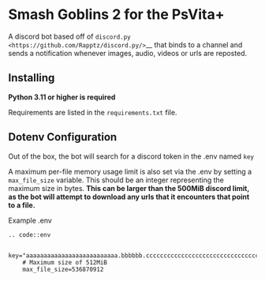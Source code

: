 Smash Goblins 2 for the PsVita+
===============================
A discord bot based off of `discord.py <https://github.com/Rapptz/discord.py/>`__ that binds to a channel and sends a notification whenever images, audio, videos or urls are reposted.

Installing
----------
**Python 3.11 or higher is required**

Requirements are listed in the `requirements.txt` file.


Dotenv Configuration
--------------------

Out of the box, the bot will search for a discord token in the .env named `key`

A maximum per-file memory usage limit is also set via the .env by setting a `max_file_size` variable.
This should be an integer representing the maximum size in bytes.
**This can be larger than the 500MiB discord limit, as the bot will attempt to download any urls that it encounters that point to a file.**

Example .env
~~~~~~~~~~~~
.. code::env

    key="aaaaaaaaaaaaaaaaaaaaaaaaaa.bbbbbb.cccccccccccccccccccccccccccccccccccccc"
    # Maximum size of 512MiB
    max_file_size=536870912
